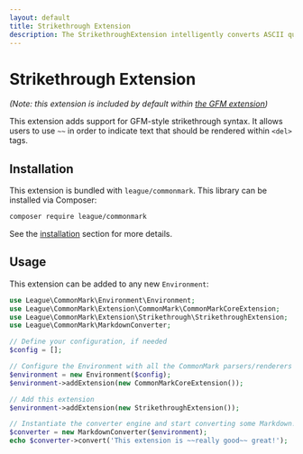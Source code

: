```yaml
---
layout: default
title: Strikethrough Extension
description: The StrikethroughExtension intelligently converts ASCII quotes, dashes, and ellipses to their Unicode equivalents
---
```


# Strikethrough Extension

_(Note: this extension is included by default within [the GFM extension](/2.3/extensions/github-flavored-markdown/))_

This extension adds support for GFM-style strikethrough syntax.  It allows users to use `~~` in order to indicate text that should be rendered within `<del>` tags.

## Installation

This extension is bundled with `league/commonmark`. This library can be installed via Composer:

```bash
composer require league/commonmark
```

See the [installation](/2.3/installation/) section for more details.

## Usage

This extension can be added to any new `Environment`:

```php
use League\CommonMark\Environment\Environment;
use League\CommonMark\Extension\CommonMark\CommonMarkCoreExtension;
use League\CommonMark\Extension\Strikethrough\StrikethroughExtension;
use League\CommonMark\MarkdownConverter;

// Define your configuration, if needed
$config = [];

// Configure the Environment with all the CommonMark parsers/renderers
$environment = new Environment($config);
$environment->addExtension(new CommonMarkCoreExtension());

// Add this extension
$environment->addExtension(new StrikethroughExtension());

// Instantiate the converter engine and start converting some Markdown!
$converter = new MarkdownConverter($environment);
echo $converter->convert('This extension is ~~really good~~ great!');
```
